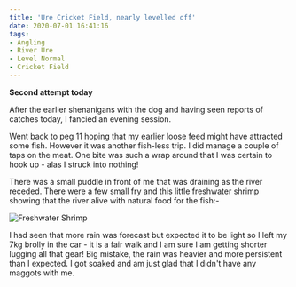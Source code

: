 ```yaml
---
title: 'Ure Cricket Field, nearly levelled off'
date: 2020-07-01 16:41:16
tags:
- Angling
- River Ure
- Level Normal
- Cricket Field
---
```

**Second attempt today**

After the earlier shenanigans with the dog and having seen reports of catches today,  I fancied an evening session.

Went back to peg 11 hoping that my earlier loose feed might have attracted some fish. However it was another fish-less trip. I did manage a couple of taps on the meat. One bite was such a wrap around that I was certain to hook up - alas I struck into nothing!

There was a small puddle in front of me that was draining as the river receded. There were a few small fry and this little freshwater shrimp showing that the river alive with natural food for the fish:-


![Freshwater Shrimp](/images/2020-07-01/78bddd0b4c8e4abbb91371306f4a847e.jpg)

I had seen that more rain was forecast but expected it to be light so I left my 7kg brolly in the car - it is a fair walk and I am sure I am getting shorter lugging all that gear! Big mistake, the rain was heavier and more persistent than I expected. I got soaked and am just glad that I didn't have any maggots with me.

